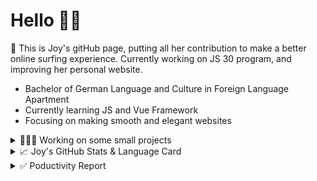 # Hello 👋🏻

🤡 This is Joy's gitHub page, putting all her contribution to make a better online surfing experience. Currently working on JS 30 program, and improving her personal website.

- Bachelor of German Language and Culture in Foreign Language Apartment
- Currently learning JS and Vue Framework
- Focusing on making smooth and elegant websites


<details>
<summary>👩🏻‍💻 Working on some small projects</summary>

<br>

[![ReadMe Card](https://github-readme-stats.vercel.app/api/pin/?username=Joy-port&repo=todolist&theme=ayu-mirage)](https://github.com/Joy-port/todolist)

[![ReadMe Card](https://github-readme-stats.vercel.app/api/pin/?username=Joy-port&repo=week6-exhibinection&theme=ayu-mirage)](https://github.com/Joy-port/week6-exhibinection)

[![ReadMe Card](https://github-readme-stats.vercel.app/api/pin/?username=Joy-port&repo=week8-doyoga&theme=ayu-mirage)](https://github.com/Joy-port/week8-doyoga)

</details>

<details>
<summary>📈  Joy's GitHub Stats & Language Card</summary>
</br>

<p align="left"> <img src="https://github-readme-stats.vercel.app/api/top-langs/?username=Joy-port&layout=compact&langs_count=4&theme=ayu-mirage" alt="Top Languages Card" />

</br>

<p align="left"> <img src="https://github-readme-stats.vercel.app/api?username=Joy-port&count_private=true&show_icons=true&theme=ayu-mirage" alt="GitHub Stats" />

</details>


<details>
<summary>✅ Poductivity Report</summary>

</br>

<!-- TODO-IST:START -->
🏆  808 Karma Points           
🌸  Completed 0 tasks today           
✅  Completed 16 tasks so far           
⏳  Longest streak is 3 days
<!-- TODO-IST:END -->


<!--START_SECTION:waka-->
```text
HTML         7 hrs 15 mins   ██████████████▓░░░░░░░░░░   59.29 % 
SCSS         2 hrs 8 mins    ████▒░░░░░░░░░░░░░░░░░░░░   17.49 % 
EJS          1 hr 2 mins     ██░░░░░░░░░░░░░░░░░░░░░░░   08.57 % 
Markdown     49 mins         █▓░░░░░░░░░░░░░░░░░░░░░░░   06.69 % 
JavaScript   41 mins         █▒░░░░░░░░░░░░░░░░░░░░░░░   05.71 % 
```
<!--END_SECTION:waka-->


</details>
